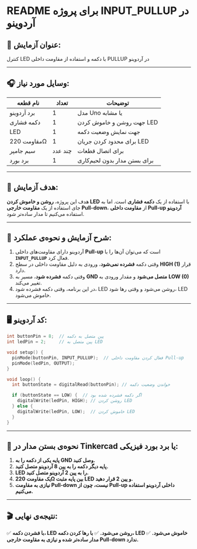 # README برای پروژه INPUT_PULLUP در آردوینو

## 📝 عنوان آزمایش:
کنترل LED با دکمه و استفاده از مقاومت داخلی PULLUP در آردوینو

---

## 🎧 وسایل مورد نیاز:

| نام قطعه          | تعداد | توضیحات |
|------------------|------|---------|
| برد آردوینو     | 1    | مدل Uno یا مشابه |
| دکمه فشاری      | 1    | جهت روشن و خاموش کردن LED |
| LED            | 1    | جهت نمایش وضعیت دکمه |
| مقاومت 220Ω    | 1    | برای محدود کردن جریان LED |
| سیم جامپر      | چند عدد | برای اتصال قطعات |
| برد بورد        | 1    | برای بستن مدار بدون لحیم‌کاری |

---

## 🎯 هدف آزمایش:
هدف این پروژه، **روشن و خاموش کردن LED** با استفاده از یک **دکمه فشاری** است. اما به جای استفاده از یک **مقاومت خارجی Pull-down**، از **مقاومت داخلی Pull-up آردوینو** استفاده می‌کنیم تا مدار ساده‌تر شود.

---

## 🔧 شرح آزمایش و نحوه‌ی عملکرد:
1. آردوینو دارای مقاومت‌های داخلی **Pull-up** است که می‌توان آن‌ها را با **`INPUT_PULLUP`** فعال کرد.
2. وقتی دکمه **فشرده نمی‌شود**، ورودی به دلیل مقاومت داخلی در سطح **HIGH (1)** قرار دارد.
3. وقتی دکمه **فشرده شود**، مسیر به **GND متصل می‌شود** و مقدار ورودی به **LOW (0)** تغییر می‌کند.
4. در این برنامه، وقتی دکمه فشرده شود، LED روشن می‌شود و وقتی رها شود، LED خاموش می‌شود.

---

## 🖥 کد آردوینو:

```cpp
int buttonPin = 8;  // پین متصل به دکمه
int ledPin = 2;     // پین متصل به LED

void setup() {
  pinMode(buttonPin, INPUT_PULLUP);  // فعال کردن مقاومت داخلی Pull-up
  pinMode(ledPin, OUTPUT);
}

void loop() {
  int buttonState = digitalRead(buttonPin); // خواندن وضعیت دکمه

  if (buttonState == LOW) {  // اگر دکمه فشرده شده بود
    digitalWrite(ledPin, HIGH); // روشن کردن LED
  } else {
    digitalWrite(ledPin, LOW);  // خاموش کردن LED
  }
}
```

---

## 🔐 نحوه‌ی بستن مدار در Tinkercad یا برد بورد فیزیکی:
1. **پایه یکی از دکمه را به GND وصل کنید.**
2. **پایه دیگر دکمه را به پین 8 آردوینو متصل کنید.**
3. **LED را به پین 2 آردوینو متصل کنید.**
4. **یک مقاومت 220Ω بین پایه مثبت LED و پین 2 قرار دهید.**
5. **نیازی به مقاومت Pull-down نیست، چون از Pull-up داخلی آردوینو استفاده می‌کنیم.**

---

## 🎬 نتیجه‌ی نهایی:
✅ **با فشردن دکمه، LED روشن می‌شود.**
✅ **با رها کردن دکمه، LED خاموش می‌شود.**
✅ **مدار ساده‌تر شده و نیازی به مقاومت خارجی Pull-down ندارد.**



